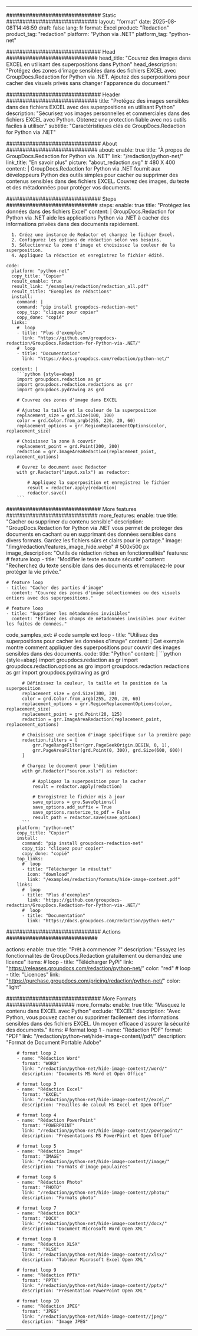 
---
############################# Static ############################
layout: "format"
date:  2025-08-08T14:46:59
draft: false
lang: fr
format: Excel
product: "Redaction"
product_tag: "redaction"
platform: "Python via .NET"
platform_tag: "python-net"

############################# Head ############################
head_title: "Couvrez des images dans EXCEL en utilisant des superpositions dans Python"
head_description: "Protégez des zones d'image sensibles dans des fichiers EXCEL avec GroupDocs.Redaction for Python via .NET. Ajoutez des superpositions pour cacher des visuels privés sans changer l'apparence du document."

############################# Header ############################
title: "Protégez des images sensibles dans des fichiers EXCEL avec des superpositions en utilisant Python" 
description: "Sécurisez vos images personnelles et commerciales dans des fichiers EXCEL avec Python. Obtenez une protection fiable avec nos outils faciles à utiliser."
subtitle: "Caractéristiques clés de GroupDocs.Redaction for Python via .NET" 

############################# About ############################
about:
    enable: true
    title: "À propos de GroupDocs.Redaction for Python via .NET"
    link: "/redaction/python-net/"
    link_title: "En savoir plus"
    picture: "about_redaction.svg" # 480 X 400
    content: |
       GroupDocs.Redaction for Python via .NET fournit aux développeurs Python des outils simples pour cacher ou supprimer des contenus sensibles dans des fichiers EXCEL. Couvrez des images, du texte et des métadonnées pour protéger vos documents.

############################# Steps ############################
steps:
    enable: true
    title: "Protégez les données dans des fichiers Excel"
    content: |
      GroupDocs.Redaction for Python via .NET aide les applications Python via .NET à cacher des informations privées dans des documents rapidement.
      
      1. Créez une instance de Redactor et chargez le fichier Excel.
      2. Configurez les options de rédaction selon vos besoins.
      3. Sélectionnez la zone d'image et choisissez la couleur de la superposition.
      4. Appliquez la rédaction et enregistrez le fichier édité.
   
    code:
      platform: "python-net"
      copy_title: "Copier"
      result_enable: true
      result_link: "/examples/redaction/redaction_all.pdf"
      result_title: "Exemples de rédactions"
      install:
        command: |
        command: "pip install groupdocs-redaction-net"
        copy_tip: "cliquez pour copier"
        copy_done: "copié"
      links:
        #  loop
        - title: "Plus d'exemples"
          link: "https://github.com/groupdocs-redaction/GroupDocs.Redaction-for-Python-via-.NET/"
        #  loop
        - title: "Documentation"
          link: "https://docs.groupdocs.com/redaction/python-net/"
          
      content: |
        ```python {style=abap}
        import groupdocs.redaction as gr
        import groupdocs.redaction.redactions as grr
        import groupdocs.pydrawing as grd

        # Couvrez des zones d'image dans EXCEL

        # Ajustez la taille et la couleur de la superposition
        replacement_size = grd.Size(100, 100)
        color = grd.Color.from_argb(255, 220, 20, 60)
        replacement_options = grr.RegionReplacementOptions(color, replacement_size)

        # Choisissez la zone à couvrir
        replacement_point = grd.Point(200, 200)
        redaction = grr.ImageAreaRedaction(replacement_point, replacement_options)
                
        # Ouvrez le document avec Redactor
        with gr.Redactor("input.xslx") as redactor:

            # Appliquez la superposition et enregistrez le fichier
            result = redactor.apply(redaction)
            redactor.save()
        ```            


############################# More features ############################
more_features:
  enable: true
  title: "Cacher ou supprimer du contenu sensible"
  description: "GroupDocs.Redaction for Python via .NET vous permet de protéger des documents en cachant ou en supprimant des données sensibles dans divers formats. Gardez les fichiers sûrs et clairs pour le partage."
  image: "/img/redaction/features_image_hide.webp" # 500x500 px
  image_description: "Outils de rédaction riches en fonctionnalités"
  features:
    # feature loop
    - title: "Modifier le texte en toute sécurité"
      content: "Recherchez du texte sensible dans des documents et remplacez-le pour protéger la vie privée."

    # feature loop
    - title: "Cacher des parties d'image"
      content: "Couvrez des zones d'image sélectionnées ou des visuels entiers avec des superpositions."

    # feature loop
    - title: "Supprimer les métadonnées invisibles"
      content: "Effacez des champs de métadonnées invisibles pour éviter les fuites de données."
      
  code_samples_ext:
    # code sample ext loop
    - title: "Utilisez des superpositions pour cacher les données d'image"
      content: |
        Cet exemple montre comment appliquer des superpositions pour couvrir des images sensibles dans des documents.
      code:
        title: "Python"
        content: |
          ```python {style=abap}
          import groupdocs.redaction as gr
          import groupdocs.redaction.options as gro
          import groupdocs.redaction.redactions as grr
          import groupdocs.pydrawing as grd

          # Définissez la couleur, la taille et la position de la superposition
          replacement_size = grd.Size(300, 30)
          color = grd.Color.from_argb(255, 220, 20, 60)
          replacement_options = grr.RegionReplacementOptions(color, replacement_size)
          replacement_point = grd.Point(20, 125)
          redaction = grr.ImageAreaRedaction(replacement_point, replacement_options)

          # Choisissez une section d'image spécifique sur la première page
          redaction.filters = [
              grr.PageRangeFilter(grr.PageSeekOrigin.BEGIN, 0, 1),
              grr.PageAreaFilter(grd.Point(0, 300), grd.Size(600, 600))
          ]

          # Chargez le document pour l'édition
          with gr.Redactor("source.xslx") as redactor:

              # Appliquez la superposition pour la cacher
              result = redactor.apply(redaction)

              # Enregistrez le fichier mis à jour
              save_options = gro.SaveOptions()
              save_options.add_suffix = True
              save_options.rasterize_to_pdf = False
              result_path = redactor.save(save_options)
          ```
        platform: "python-net"
        copy_title: "Copier"
        install:
          command: "pip install groupdocs-redaction-net"
          copy_tip: "cliquez pour copier"
          copy_done: "copié"
        top_links:
          #  loop
          - title: "Télécharger le résultat"
            icon: "download"
            link: "/examples/redaction/formats/hide-image-content.pdf"
        links:
          #  loop
          - title: "Plus d'exemples"
            link: "https://github.com/groupdocs-redaction/GroupDocs.Redaction-for-Python-via-.NET/"
          #  loop
          - title: "Documentation"
            link: "https://docs.groupdocs.com/redaction/python-net/"


############################# Actions ############################

actions:
  enable: true
  title: "Prêt à commencer ?"
  description: "Essayez les fonctionnalités de GroupDocs.Redaction gratuitement ou demandez une licence"
  items:
    #  loop
    - title: "Télécharger PyPi"
      link: "https://releases.groupdocs.com/redaction/python-net/"
      color: "red"
        #  loop
    - title: "Licences"
      link: "https://purchase.groupdocs.com/pricing/redaction/python-net/"
      color: "light"


############################# More Formats #####################
more_formats:
    enable: true
    title: "Masquez le contenu dans EXCEL avec Python"
    exclude: "EXCEL"
    description: "Avec Python, vous pouvez cacher ou supprimer facilement des informations sensibles dans des fichiers EXCEL. Un moyen efficace d'assurer la sécurité des documents."
    items: 
        # format loop 1
        - name: "Rédaction PDF"
          format: "PDF"
          link: "/redaction/python-net/hide-image-content//pdf/"
          description: "Format de Document Portable Adobe"

        # format loop 2
        - name: "Rédaction Word"
          format: "WORD"
          link: "/redaction/python-net/hide-image-content//word/"
          description: "Documents MS Word et Open Office"
          
        # format loop 3
        - name: "Rédaction Excel"
          format: "EXCEL"
          link: "/redaction/python-net/hide-image-content//excel/"
          description: "Feuilles de calcul MS Excel et Open Office"

        # format loop 4
        - name: "Rédaction PowerPoint"
          format: "POWERPOINT"
          link: "/redaction/python-net/hide-image-content//powerpoint/"
          description: "Présentations MS PowerPoint et Open Office"

        # format loop 5
        - name: "Rédaction Image"
          format: "IMAGE"
          link: "/redaction/python-net/hide-image-content//image/"
          description: "Formats d'image populaires"

        # format loop 6
        - name: "Rédaction Photo"
          format: "PHOTO"
          link: "/redaction/python-net/hide-image-content//photo/"
          description: "Formats photo"

        # format loop 7
        - name: "Rédaction DOCX"
          format: "DOCX"
          link: "/redaction/python-net/hide-image-content//docx/"
          description: "Document Microsoft Word Open XML"
          
        # format loop 8
        - name: "Rédaction XLSX"
          format: "XLSX"
          link: "/redaction/python-net/hide-image-content//xlsx/"
          description: "Tableur Microsoft Excel Open XML"
          
        # format loop 9
        - name: "Rédaction PPTX"
          format: "PPTX"
          link: "/redaction/python-net/hide-image-content//pptx/"
          description: "Présentation PowerPoint Open XML"

        # format loop 10
        - name: "Rédaction JPEG"
          format: "JPEG"
          link: "/redaction/python-net/hide-image-content//jpeg/"
          description: "Image JPEG"


---